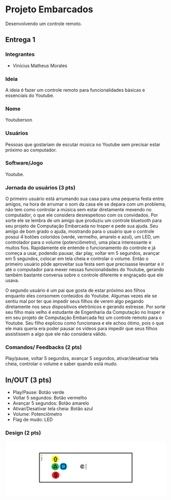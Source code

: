 # Projeto Embarcados

Desenvolvendo um controle remoto.

## Entrega 1

### Integrantes

- Vinícius Matheus Morales

### Ideia

A ideia é fazer um controle remoto para funcionalidades básicas e essenciais do Youtube.

### Nome

Youtuberson

### Usuários 

Pessoas que gostariam de escutar música no Youtube sem precisar estar próximo ao computador.

### Software/Jogo 

Youtube.

### Jornada do usuários (3 pts)

O primeiro usuário está arrumando sua casa para uma pequena festa entre amigos, na hora de arrumar o som da casa ele se depara com um problema, não tem como controlar a música sem estar diretamente mexendo no computador, o que ele considera desrespeitoso com os convidados. Por sorte ele se lembra de um amigo que produziu um controle bluetooth para seu projeto de Computação Embarcada no Insper e pede sua ajuda. Seu amigo de bom grado o ajuda, mostrando para o usuário que o controle possui 4 botões coloridos (verde, vermelho, amarelo e azul), um LED, um controlador para o volume (potenciômetro), uma placa interessante e muitos fios. Rapidamente ele entende o funcionamento do controle e já começa a usar, podendo pausar, dar play, voltar em 5 segundos, avançar em 5 segundos, colocar em tela cheia e controlar o volume. Então o primeiro usuário pôde aproveitar sua festa sem que precisasse levantar e ir até o computador para mexer nessas funcionalidades do Youtube, gerando também bastante conversa sobre o controle diferente e engraçado que ele usava.

O segundo usuário é um pai que gosta de estar próximo aos filhos enquanto eles consomem conteúdos do Youtube. Algumas vezes ele se sentiu mal por ter que impedir seus filhos de verem algo pegando diretamente nos seus dispositivos eletrônicos e gerando estresse. Por sorte seu filho mais velho é estudante de Engenharia da Computação no Insper e em seu projeto de Computação Embarcada fez um controle remoto para o Youtube. Seu filho explicou como funcionava e ele achou ótimo, pois o que ele mais queria era poder pausar os vídeos para impedir que seus filhos assistissem a algo que ele não considera válido.

### Comandos/ Feedbacks (2 pts)

Play/pause, voltar 5 segundos, avançar 5 segundos, ativar/desativar tela cheia, controlar o volume e saber quando está mudo.

## In/OUT (3 pts)

- Play/Pause: Botão verde
- Voltar 5 segundos: Botão vermelho
- Avançar 5 segundos: Botão amarelo
- Ativar/Desativar tela cheia: Botão azul
- Volume: Potenciômetro
- Flag de mudo: LED

### Design (2 pts)

![esboço controle](./doc/esboco.png)
